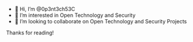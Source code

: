 - 👋 Hi, I’m @0p3nt3ch53C
- 👀 I’m interested in Open Technology and Security
- 💞️ I’m looking to collaborate on Open Technology and Security Projects

Thanks for reading!
